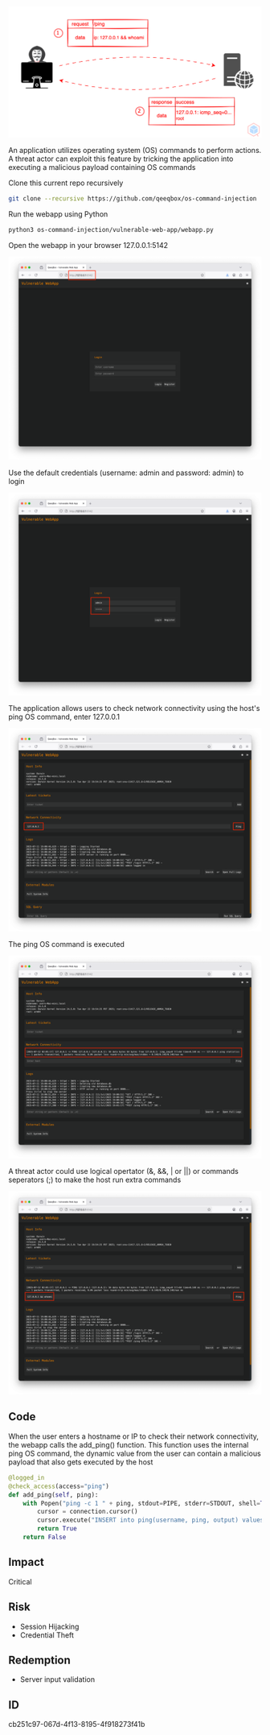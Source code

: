 <p align="center"> <img src="https://raw.githubusercontent.com/qeeqbox/os-command-injection/main/content/os-command-injection.svg"></p>

An application utilizes operating system (OS) commands to perform actions. A threat actor can exploit this feature by tricking the application into executing a malicious payload containing OS commands

Clone this current repo recursively
```sh
git clone --recursive https://github.com/qeeqbox/os-command-injection
```
Run the webapp using Python
```sh
python3 os-command-injection/vulnerable-web-app/webapp.py
```
Open the webapp in your browser 127.0.0.1:5142
<p align="center"> <img src="https://raw.githubusercontent.com/qeeqbox/os-command-injection/main/content/1.png"></p>
Use the default credentials (username: admin and password: admin) to login
<p align="center"> <img src="https://raw.githubusercontent.com/qeeqbox/os-command-injection/main/content/2.png"></p>
The application allows users to check network connectivity using the host's ping OS command, enter 127.0.0.1
<p align="center"> <img src="https://raw.githubusercontent.com/qeeqbox/os-command-injection/main/content/3.png"></p>
The ping OS command is executed
<p align="center"> <img src="https://raw.githubusercontent.com/qeeqbox/os-command-injection/main/content/4.png"></p>
A threat actor could use logical opertator (&, &&, | or ||) or commands seperators (;) to make the host run extra commands
<p align="center"> <img src="https://raw.githubusercontent.com/qeeqbox/os-command-injection/main/content/5.png"></p>

## Code
When the user enters a hostname or IP to check their network connectivity, the webapp calls the add_ping() function. This function uses the internal ping OS command, the dynamic value from the user can contain a malicious payload that also gets executed by the host
```py
@logged_in
@check_access(access="ping")
def add_ping(self, ping):
    with Popen("ping -c 1 " + ping, stdout=PIPE, stderr=STDOUT, shell=True) as process, connect(DATABASE, isolation_level=None) as connection:
        cursor = connection.cursor()
        cursor.execute("INSERT into ping(username, ping, output) values(?,?,?)", (self.session["username"], ping, process.communicate()[0].decode("utf-8")))
        return True
    return False
```
 
## Impact
Critical

## Risk
- Session Hijacking
- Credential Theft

## Redemption
- Server input validation

## ID
cb251c97-067d-4f13-8195-4f918273f41b
